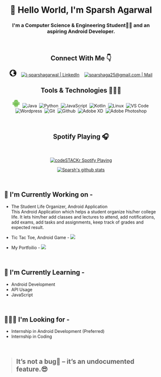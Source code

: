 <!-- [![hello][banner]][github-repo] -->

<h1 align="center">👋 Hello World, I'm Sparsh Agarwal</h1>

<div align="center">

### I'm a Computer Science & Engineering Student👨‍🎓 and an aspiring Android Developer.

<br>

## Connect With Me 👇

[<img alt="sparshagarwal.me" width="22px" src="https://raw.githubusercontent.com/iconic/open-iconic/master/svg/globe.svg" />][website]&nbsp;&nbsp;&nbsp;
[<img  alt="i-sparshagarwal | LinkedIn" width="22px" src="https://cdn.jsdelivr.net/npm/simple-icons@v3/icons/linkedin.svg" />][linkedin]&nbsp;&nbsp;&nbsp;
[<img  alt="sparshaga25@gmail.com | Mail" width="22px" src="https://cdn.jsdelivr.net/npm/simple-icons@v3/icons/gmail.svg" />][mail]

## Tools & Technologies 👨🏽‍💻

<img alt="Android Development" width="26px" src="https://raw.githubusercontent.com/github/explore/80688e429a7d4ef2fca1e82350fe8e3517d3494d/topics/android/android.png" />&nbsp;
<img alt="Java" width="26px" src="https://img.icons8.com/color/48/000000/java-coffee-cup-logo.png" />&nbsp;
<img alt="Python" width="26px" src="https://img.icons8.com/color/48/000000/python.png" />&nbsp;
<img alt="JavaScript" width="26px" src="https://img.icons8.com/color/48/000000/javascript.png" />&nbsp;
<img alt="Kotlin" width="26px" src="https://img.icons8.com/color/48/000000/kotlin.png" />&nbsp;
<img alt="Linux" width="26px" src="https://img.icons8.com/color/48/000000/linux.png" />&nbsp;
<img alt="VS Code" width="26px" src="https://img.icons8.com/color/48/000000/visual-studio-code-2019.png" />&nbsp;
<img alt="Wordpress" width="26px" src="https://img.icons8.com/color/48/000000/wordpress.png" />&nbsp;
<img alt="Git" width="26px" src="https://img.icons8.com/color/48/000000/git.png" />&nbsp;
<img alt="Github" width="26px" src="https://img.icons8.com/fluent/48/000000/github.png" />&nbsp;
<img alt="Adobe XD" width="26px" src="https://img.icons8.com/color/64/000000/adobe-xd.png" />&nbsp;
<img alt="Adobe Photoshop" width="26px" src="https://img.icons8.com/fluent/48/000000/adobe-photoshop.png" />

<!-- <img alt="" width="26px" src="" />&nbsp;
<img alt="" width="26px" src="" />&nbsp;
<img alt="" width="26px" src="" />&nbsp; -->

<br>

## Spotify Playing 🎧

<br>

[<img src="https://github-spotify-ui-5mpf7hrlt.vercel.app/api/spotify-playing" alt="codeSTACKr Spotify Playing" width="350" />](https://open.spotify.com/user/vopn0m21n1478kded714xo6q9)

[![Sparsh's github stats](https://github-readme-stats-mzx3hn64n.vercel.app/api?username=sparshagarwal25&show_icons=true&include_all_commits=true&count_private=true&theme=radical)][github-repo]

</div>

<br>

## 🔭 I'm Currently Working on -

- The Student Life Organizer, Android Application  
   This Android Application which helps a student organize his/her college life. It lets him/her add classes and lectures to attend, add notifications, add exams, add tasks and assignments, keep track of grades and expected result.

- Tic Tac Toe, Android Game - [<img src="https://img.icons8.com/fluent/24/000000/github.png"/>](https://github.com/sparshagarwal25/TicTacToe-Android-Kotlin)

* My Portfoilio - [<img src="https://img.icons8.com/fluent/24/000000/link.png"/>](https://sparshagarwal.me)

<br>

## 🌱 I'm Currently Learning -

- Android Development
- API Usage
- JavaScript

<br>

## 👨🏽‍💻 I'm Looking for -

- Internship in Android Development (Preferred)
- Internship in Coding

<br>

> ## It’s not a bug🐛 – it’s an undocumented feature.😎

<!-- Syntax Links -->

[banner]: assests/Banner.png
[mail]: mailto:sparshaga25@gmail.com
[website]: https://sparshagarwal.me
[github]: https://github.com/sparshagarwal25/
[github-repo]: https://github.com/sparshagarwal25?tab=repositories
[linkedin]: https://www.linkedin.com/in/i-sparshagarwal/

<!-- Icons -->
<!-- From: https://icons8.com/icon/pack/logos/color -->

[android]: https://img.icons8.com/color/48/000000/android-os.png
[java]: https://img.icons8.com/color/48/000000/java-coffee-cup-logo.png
[python]: https://img.icons8.com/color/48/000000/python.png
[javascript]: https://img.icons8.com/color/48/000000/javascript.png
[linux]: https://img.icons8.com/color/48/000000/linux.png
[vs-code]: https://img.icons8.com/color/48/000000/visual-studio-code-2019.png
[wordpress]: https://img.icons8.com/color/48/000000/wordpress.png
[git]: https://img.icons8.com/color/48/000000/git.png
[github]: https://img.icons8.com/fluent/48/000000/github.png
[adobe-xd]: https://img.icons8.com/color/64/000000/adobe-xd.png
[photoshop]: https://img.icons8.com/fluent/48/000000/adobe-photoshop.png
[kotlin]: https://img.icons8.com/color/48/000000/kotlin.png
[firebase]: https://img.icons8.com/color/48/000000/google-firebase-console.png
[flutter]: https://img.icons8.com/color/48/000000/flutter.png
[docker]: https://img.icons8.com/color/48/000000/docker.png
